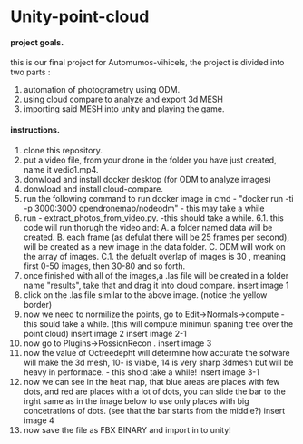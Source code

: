 # Unity-point-cloud

#### project goals. 
this is our final project for Automumos-vihicels, the project is divided into two parts :
1. automation of photogrametry using ODM.
2. using cloud compare to analyze and export 3d MESH
3. importing said MESH into unity and playing the game.

#### instructions.
1. clone this repository.
2. put a video file, from your drone in the folder you have just created, name it vedio1.mp4.
3. donwload and install docker desktop (for ODM to analyze images)
4. donwload and install cloud-compare.
5. run the following command to run docker image in cmd - "docker run -ti -p 3000:3000 opendronemap/nodeodm" - this may take a while
6. run - extract_photos_from_video.py. -this should take a while.
  6.1. this code will run thorugh the video and:
        A. a folder named data will be created.
        B. each frame (as defulat there will be 25 frames per second), will be created as a new image in the data folder.
        C. ODM will work on the array of images.
          C.1. the defualt overlap of images is 30 , meaning first 0-50 images, then 30-80 and so forth.
7. once finished with all of the images,a .las file will be created in a folder name "results", take that and drag it into cloud compare.
insert image 1
8. click on the .las file similar to the above image. (notice the yellow border) 
9. now we need to normilize the points, go to Edit->Normals->compute - this sould take a while. (this will compute minimun spaning tree over the point cloud)
insert image 2
insert image 2-1
10. now go to Plugins->PossionRecon .
insert image 3
11. now the value of Octreedepht will determine how accurate the sofware will make the 3d mesh, 10- is viable, 14 is very sharp 3dmesh but will be heavy in performace. - this shold take a while!
insert image 3-1
12. now we can see in the heat map, that blue areas are places with few dots, and red are places with a lot of dots, you can slide  the bar to the irght same as in 
    the image below to use only places with big concetrations of dots. (see that the bar starts from the middle?)
insert image 4
13. now save the file as FBX BINARY and import in to unity!
